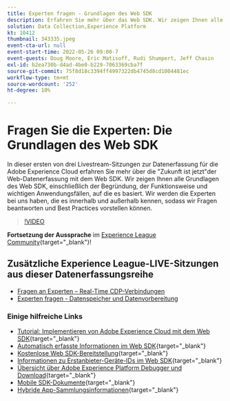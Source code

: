 ```yaml
---
title: Experten fragen - Grundlagen des Web SDK
description: Erfahren Sie mehr über das Web SDK. Wir zeigen Ihnen alle Grundlagen des Web SDK, einschließlich der Begründung, der Funktionsweise und wichtigen Anwendungsfällen, auf die es basiert.
solution: Data Collection,Experience Platform
kt: 10412
thumbnail: 343335.jpeg
event-cta-url: null
event-start-time: 2022-05-26 09:00-7
event-guests: Doug Moore, Eric Matisoff, Rudi Shumpert, Jeff Chasin
exl-id: b2ea730b-d4ad-4be0-b229-7063369cba7f
source-git-commit: 75f8d18c3394ff4997322db4745d8cd1004481ec
workflow-type: tm+mt
source-wordcount: '252'
ht-degree: 10%

---
```


# Fragen Sie die Experten: Die Grundlagen des Web SDK

In dieser ersten von drei Livestream-Sitzungen zur Datenerfassung für die Adobe Experience Cloud erfahren Sie mehr über die &quot;Zukunft ist jetzt&quot;der Web-Datenerfassung mit dem Web SDK. Wir zeigen Ihnen alle Grundlagen des Web SDK, einschließlich der Begründung, der Funktionsweise und wichtigen Anwendungsfällen, auf die es basiert. Wir werden die Experten bei uns haben, die es innerhalb und außerhalb kennen, sodass wir Fragen beantworten und Best Practices vorstellen können.

>[!VIDEO](https://video.tv.adobe.com/v/343335/?quality=12&learn=on)

**Fortsetzung der Aussprache** im [Experience League Community](https://experienceleaguecommunities.adobe.com/t5/adobe-experience-platform-launch/experience-league-live-post-session-discussion-the-basics-of-web/m-p/454159#M283){target="_blank"}!

## Zusätzliche Experience League-LIVE-Sitzungen aus dieser Datenerfassungsreihe

* [Fragen an Experten – Real-Time CDP-Verbindungen](exl-live-episode-06-23-22.md)
* [Experten fragen - Datenspeicher und Datenvorbereitung](exl-live-episode-07-21-22.md)

### Einige hilfreiche Links

* [Tutorial: Implementieren von Adobe Experience Cloud mit dem Web SDK](https://experienceleague.adobe.com/docs/platform-learn/implement-web-sdk/overview.html?lang=de){target="_blank"}
* [Automatisch erfasste Informationen im Web SDK](https://experienceleague.adobe.com/docs/experience-platform/edge/data-collection/automatic-information.html?lang=en){target="_blank"}
* [Kostenlose Web SDK-Bereitstellung](https://adobe.ly/websdkaccess){target="_blank"}
* [Informationen zu Erstanbieter-Geräte-IDs im Web SDK](https://experienceleague.adobe.com/docs/experience-platform/edge/identity/first-party-device-ids.html){target="_blank"}
* [Übersicht über Adobe Experience Platform Debugger und Download](https://experienceleague.adobe.com/docs/platform-learn/data-collection/debugger/overview.html?lang=en){target="_blank"}
* [Mobile SDK-Dokumente](https://developer.adobe.com/client-sdks/documentation/){target="_blank"}
* [Hybride App-Sammlungsinformationen](https://experienceleague.adobe.com/docs/mobile-services/ios/sdk-reference-ios/hybrid-app.html){target="_blank"}
